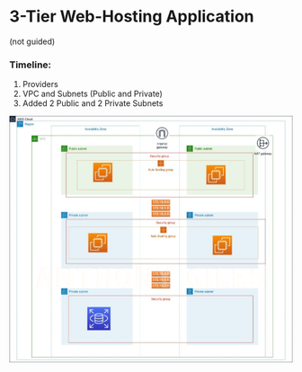 # 3-Tier Web-Hosting Application
(not guided)

### Timeline:
1. Providers
2. VPC and Subnets (Public and Private)
3. Added 2 Public and 2 Private Subnets

![AWS 3-Tier Architecture](/img/image.png)